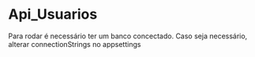 # Api_Usuarios

Para rodar é necessário ter um banco concectado. Caso seja necessário, alterar connectionStrings no appsettings
